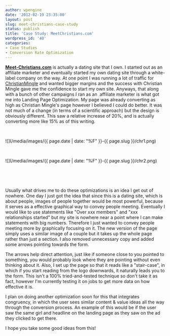 ```yaml
---
author: wpengine
date: '2012-02-19 23:35:00'
layout: post
slug: meet-christians-case-study
status: publish
title: 'Case Study: MeetChristians.com'
wordpress_id: '40'
categories:
- Case Studies
- Conversion Rate Optimization
---
```


[**Meet-Christians.com**](http://meet-christians.com) is actually a dating site that I own. I started out as an affiliate marketer and eventually started my own dating site through a white-label company on the way. At one point I was running a lot of traffic for [ChristianMingle](http://christianmingle.com) and wanted bigger margins and the success with Christian Mingle gave me the confidence to start my own site. Anyways, that along with a bunch of other campaigns I ran as an  affiliate marketer is what got me into Landing Page Optimization. My page was already converting as high as Christian Mingle's page however I believed I could do better. It was not much of a change (in terms of a scientific approach) but the design is obviously different. This saw a relative increase of 20%, and is actually converting more like 15% as of this writing.

 

![](/media/images/{{ page.date | date: "%F" }}-{{ page.slug }}/chr1.png)

 

![](/media/images/{{ page.date | date: "%F" }}-{{ page.slug }}/chr2.png)

 

 

Usually what drives me to do these optimizations is an idea I get out of nowhere. One day I just got the idea that since this is a dating site, which is about people, images of people together would be most powerful, because it serves as a effective graphical way to convey people meeting. Eventually I would like to use statements like "Over xxx members" and "xxx relationships started" but my site is nowhere near a point where I can make statements with big numbers. Therefore I just wanted to convey people meeting more by graphically focusing on it. The new version of the page simply uses a similar image of a couple but it takes up the whole page rather than just a section. I also removed unnecessary copy and added some arrows pointing towards the form.

The arrows help direct attention, just like if someone close to you pointed to something, you would probably look where they are pointing without even thinking about it. Also, I set up the page so that it reads like a "stair-case", in which if you start reading from the logo downwards, it naturally leads you to the form. This isn't a 100% tried-and-tested technique so don't take it as fact, however I'm currently testing it on jobs to get more data on how effective it is.

I plan on doing another optimization soon for this that integrates congruency, in which the user sees similar content & value ideas all the way through the conversion process. An example of this would be if the user saw the same girl and headline on the landing page as they saw on the ad they clicked to get there.

I hope you take some good ideas from this!
